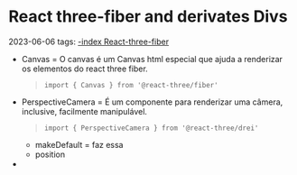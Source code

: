 # React three-fiber and derivates Divs
2023-06-06
tags: [-index React-three-fiber](-index%20React-three-fiber.md)

* Canvas =  O canvas é um Canvas html especial que ajuda a renderizar os elementos do react three fiber.
	> `import { Canvas } from '@react-three/fiber'`

* PerspectiveCamera = É um componente para renderizar uma câmera, inclusive, facilmente manipulável.
	> `import { PerspectiveCamera } from '@react-three/drei'`

	
	* makeDefault = faz essa 
	* position

* 
